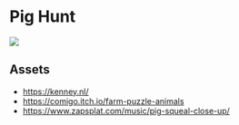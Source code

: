 # Pig Hunt

![](pigHunt.gif)

## Assets

- https://kenney.nl/
- https://comigo.itch.io/farm-puzzle-animals
- https://www.zapsplat.com/music/pig-squeal-close-up/